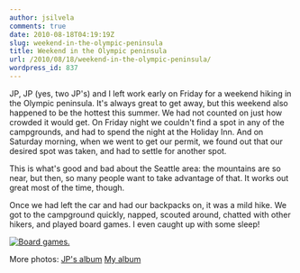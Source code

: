 ```yaml
---
author: jsilvela
comments: true
date: 2010-08-18T04:19:19Z
slug: weekend-in-the-olympic-peninsula
title: Weekend in the Olympic peninsula
url: /2010/08/18/weekend-in-the-olympic-peninsula/
wordpress_id: 837
---
```


JP, JP (yes, two JP's) and I left work early on Friday for a weekend hiking in the Olympic peninsula. It's always great to get away, but this weekend also happened to be the hottest this summer. We had not counted on just how crowded it would get. On Friday night we couldn't find a spot in any of the campgrounds, and had to spend the night at the Holiday Inn. And on Saturday morning, when we went to get our permit, we found out that our desired spot was taken, and had to settle for another spot.

This is what's good and bad about the Seattle area: the mountains are so near, but then, so many people want to take advantage of that. It works out great most of the time, though.

Once we had left the car and had our backpacks on, it was a mild hike. We got to the campground quickly, napped, scouted around, chatted with other hikers, and played board games. I even caught up with some sleep!

[![Board games.](https://jsilvela.smugmug.com/Hikes/Olympic-Peninsula-Aug-2010/IMG0690/973768540_qzPFa-S.jpg)](https://jsilvela.smugmug.com/Hikes/Olympic-Peninsula-Aug-2010/13374396_sGhtG#973768540_qzPFa-A-LB)

More photos:
[JP's album](https://jcummins.smugmug.com/Camping/Olympics-2010/13354906_9GnJZ#970936202_QhLmF) 
[My album](https://jsilvela.smugmug.com/Hikes/Olympic-Peninsula-Aug-2010/13374396_sGhtG#972647372_aCbm5) 



